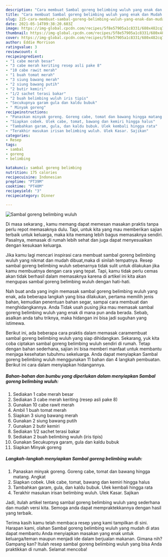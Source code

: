 ```yaml
---
description: "Cara membuat Sambal goreng belimbing wuluh yang enak dan Mudah Dibuat"
title: "Cara membuat Sambal goreng belimbing wuluh yang enak dan Mudah Dibuat"
slug: 225-cara-membuat-sambal-goreng-belimbing-wuluh-yang-enak-dan-mudah-dibuat
date: 2021-05-14T09:38:20.603Z
image: https://img-global.cpcdn.com/recipes/5f8e57905a1c8331/680x482cq70/sambal-goreng-belimbing-wuluh-foto-resep-utama.jpg
thumbnail: https://img-global.cpcdn.com/recipes/5f8e57905a1c8331/680x482cq70/sambal-goreng-belimbing-wuluh-foto-resep-utama.jpg
cover: https://img-global.cpcdn.com/recipes/5f8e57905a1c8331/680x482cq70/sambal-goreng-belimbing-wuluh-foto-resep-utama.jpg
author: Eddie Morrison
ratingvalue: 3
reviewcount: 4
recipeingredient:
- "1 cabe merah besar"
- "3 cabe merah keriting resep asli pake 8"
- "10 cabe rawit merah"
- "1 buah tomat merah"
- "3 siung bawang merah"
- "2 siung bawang putih"
- "2 butir kemiri"
- "1/2 sachet terasi bakar"
- "2 buah belimbing wuluh iris tipis"
- "Secukupnya garam gula dan kaldu bubuk"
- " Minyak goreng"
recipeinstructions:
- "Panaskan minyak goreng. Goreng cabe, tomat dan bawang hingga matang. Angkat"
- "Siapkan cobek. Ulek cabe, tomat, bawang dan kemiri hingga halus"
- "Tambahkan garam, gula, dan kaldu bubuk. Ulek kembali hingga rata"
- "Terakhir masukan irisan belimbing wuluh. Ulek Kasar. Sajikan"
categories:
- Resep
tags:
- sambal
- goreng
- belimbing

katakunci: sambal goreng belimbing 
nutrition: 175 calories
recipecuisine: Indonesian
preptime: "PT39M"
cooktime: "PT40M"
recipeyield: "3"
recipecategory: Dinner

---
```



![Sambal goreng belimbing wuluh](https://img-global.cpcdn.com/recipes/5f8e57905a1c8331/680x482cq70/sambal-goreng-belimbing-wuluh-foto-resep-utama.jpg)

Di masa  sekarang , kamu memang dapat memesan masakan praktis tanpa perlu repot memasaknya dulu. Tapi, untuk kita yang mau memberikan sajian terbaik untuk keluarga, maka kita memang lebih bagus memasaknya sendiri. Pasalnya, memasak di rumah lebih sehat dan juga dapat menyesuaikan dengan kesukaan keluarga.

Jika kamu lagi mencari inspirasi cara membuat sambal goreng belimbing wuluh yang nikmat dan mudah dibuat,maka di sinilah tempatnya. Resep sambal goreng belimbing wuluh  sebenarnya tidak sulit untuk dilakukan jika kamu membuatnya dengan cara yang tepat. Tapi, kamu tidak perlu cemas akan tidak berhasil dalam memasaknya 
karena di artikel ini kita akan mengupas sambal goreng belimbing wuluh dengan hati-hati.  



Nah buat anda yang ingin memasak sambal goreng belimbing wuluh yang enak, ada beberapa langkah yang bisa dilakukan, pertama memilih jenis bahan, kemudian penentuan bahan segar, sampai cara membuat dan menghidangkannya. Anda Tidak usah pusing jika mau memasak sambal goreng belimbing wuluh yang enak di mana pun anda berada. Sebab, asalkan anda  tahu triknya, maka hidangan ini bisa jadi suguhan yang istimewa.

Berikut ini, ada beberapa cara praktis  dalam memasak caramembuat sambal goreng belimbing wuluh yang siap dihidangkan. Sekarang, yuk kita coba ciptakan sambal goreng belimbing wuluh sendiri di rumah. Tetap dengan bahan sederhana, sajian ini bisa memberi manfaat untuk membantu menjaga kesehatan tubuhmu sekeluarga. Anda dapat menyiapkan Sambal goreng belimbing wuluh menggunakan 11 bahan dan 4 langkah pembuatan. Berikut ini cara dalam menyiapkan hidangannya.

<!--inarticleads1-->

##### Bahan-bahan dan bumbu yang diperlukan dalam menyiapkan Sambal goreng belimbing wuluh:

1. Sediakan 1 cabe merah besar
1. Sediakan 3 cabe merah keriting (resep asli pake 8)
1. Gunakan 10 cabe rawit merah
1. Ambil 1 buah tomat merah
1. Siapkan 3 siung bawang merah
1. Gunakan 2 siung bawang putih
1. Gunakan 2 butir kemiri
1. Sediakan 1/2 sachet terasi bakar
1. Sediakan 2 buah belimbing wuluh (iris tipis)
1. Gunakan Secukupnya garam, gula dan kaldu bubuk
1. Siapkan  Minyak goreng




<!--inarticleads2-->

##### Langkah-langkah menyiapkan Sambal goreng belimbing wuluh:

1. Panaskan minyak goreng. Goreng cabe, tomat dan bawang hingga matang. Angkat
1. Siapkan cobek. Ulek cabe, tomat, bawang dan kemiri hingga halus
1. Tambahkan garam, gula, dan kaldu bubuk. Ulek kembali hingga rata
1. Terakhir masukan irisan belimbing wuluh. Ulek Kasar. Sajikan




Jadi, itulah artikel tentang  sambal goreng belimbing wuluh  yang sederhana dan mudah versi kita. Semoga anda dapat mempraktekkannya dengan hasil yang terbaik. 

Terima kasih kamu telah membaca resep yang kami tampilkan di sini. Harapan kami, olahan  Sambal goreng belimbing wuluh yang mudah di atas dapat membantu Anda menyiapkan masakan yang enak untuk keluarga/teman maupun menjadi ide dalam berjualan makanan. Gimana nih? Gampang kan? Itulah resep sambal goreng belimbing wuluh yang bisa Anda praktikkan di rumah. Selamat mencoba!

